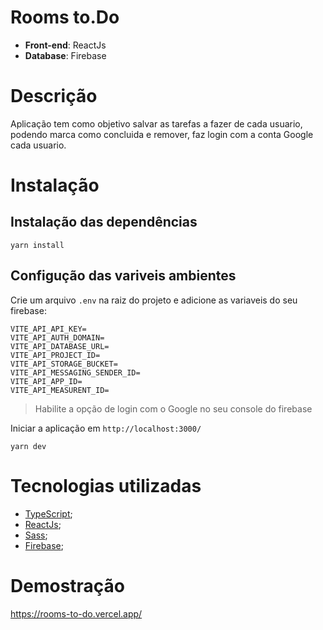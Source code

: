 # Rooms to.Do
* **Front-end**: ReactJs 
* **Database**: Firebase

# Descrição

Aplicação tem como objetivo salvar as tarefas a fazer de cada usuario, podendo marca como concluida e remover, faz login com a conta Google cada usuario.

# Instalação

## Instalação das dependências
```
yarn install
```

## Configução das variveis ambientes

Crie um arquivo `.env` na raiz do projeto e adicione as variaveis do seu firebase:
```
VITE_API_API_KEY=
VITE_API_AUTH_DOMAIN=
VITE_API_DATABASE_URL=
VITE_API_PROJECT_ID=
VITE_API_STORAGE_BUCKET=
VITE_API_MESSAGING_SENDER_ID=
VITE_API_APP_ID=
VITE_API_MEASURENT_ID=
```
>Habilite a opção de login com o Google no seu console do firebase

Iniciar a aplicação em `http://localhost:3000/`
```
yarn dev
```
# Tecnologias utilizadas
* [TypeScript](https://www.typescriptlang.org/);
* [ReactJs](https://pt-br.reactjs.org/);
* [Sass](https://sass-lang.com/);
* [Firebase](https://firebase.google.com/);

# Demostração 

https://rooms-to-do.vercel.app/